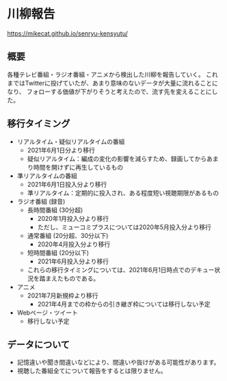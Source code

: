 川柳報告
========

https://mikecat.github.io/senryu-kensyutu/

## 概要

各種テレビ番組・ラジオ番組・アニメから検出した川柳を報告していく。
これまではTwitterに投げていたが、あまり意味のないデータが大量に流れることになり、
フォローする価値が下がりそうと考えたので、流す先を変えることにした。

## 移行タイミング

* リアルタイム・疑似リアルタイムの番組
  * 2021年6月1日分より移行
  * 疑似リアルタイム：編成の変化の影響を減らすため、録画してからあまり時間を開けずに再生しているもの
* 準リアルタイムの番組
  * 2021年6月1日投入分より移行
  * 準リアルタイム：定期的に投入され、ある程度短い視聴期限があるもの
* ラジオ番組 (録音)
  * 長時間番組 (30分超)
    * 2020年1月投入分より移行
    * ただし、ミューコミプラスについては2020年5月投入分より移行
  * 通常番組 (20分超、30分以下)
    * 2020年4月投入分より移行
  * 短時間番組 (20分以下)
    * 2021年6月投入分より移行
  * これらの移行タイミングについては、2021年6月1日時点でのデキュー状況を踏まえたものである。
* アニメ
  * 2021年7月新規枠より移行
    * 2021年4月までの枠からの引き継ぎ枠については移行しない予定
* Webページ・ツイート
  * 移行しない予定

## データについて

* 記憶違いや聞き間違いなどにより、間違いや抜けがある可能性があります。
* 視聴した番組全てについて報告をするとは限りません。
